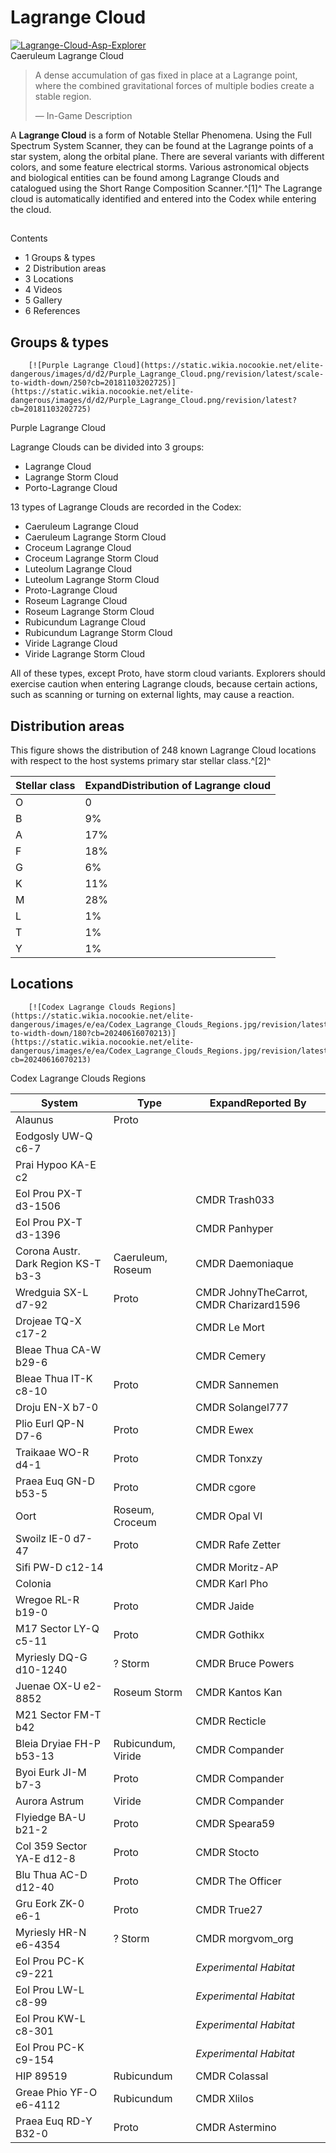 # Lagrange Cloud
[![Lagrange-Cloud-Asp-Explorer](https://static.wikia.nocookie.net/elite-dangerous/images/6/69/Lagrange-Cloud-Asp-Explorer.png/revision/latest/scale-to-width-down/300?cb=20181116114908)](https://static.wikia.nocookie.net/elite-dangerous/images/6/69/Lagrange-Cloud-Asp-Explorer.png/revision/latest?cb=20181116114908) 	 		 			 		 		 		 			
Caeruleum Lagrange Cloud
 		 	 

> 
> 
> A dense accumulation of gas fixed in place at a Lagrange point, where the combined gravitational forces of multiple bodies create a stable region.
> 
> 
> — In-Game Description
> 

A **Lagrange Cloud** is a form of Notable Stellar Phenomena. Using the Full Spectrum System Scanner, they can be found at the Lagrange points of a star system, along the orbital plane. There are several variants with different colors, and some feature electrical storms. Various astronomical objects and biological entities can be found among Lagrange Clouds and catalogued using the Short Range Composition Scanner.^[1]^ The Lagrange cloud is automatically identified and entered into the Codex while entering the cloud.

## 

Contents

- 1 Groups & types
- 2 Distribution areas
- 3 Locations
- 4 Videos
- 5 Gallery
- 6 References

## Groups & types

 	 	[![Purple Lagrange Cloud](https://static.wikia.nocookie.net/elite-dangerous/images/d/d2/Purple_Lagrange_Cloud.png/revision/latest/scale-to-width-down/250?cb=20181103202725)](https://static.wikia.nocookie.net/elite-dangerous/images/d/d2/Purple_Lagrange_Cloud.png/revision/latest?cb=20181103202725) 	 		 			 		 		 		 			
Purple Lagrange Cloud
 		 	 

Lagrange Clouds can be divided into 3 groups:

- Lagrange Cloud
- Lagrange Storm Cloud
- Porto-Lagrange Cloud

13 types of Lagrange Clouds are recorded in the Codex:

- Caeruleum Lagrange Cloud
- Caeruleum Lagrange Storm Cloud
- Croceum Lagrange Cloud
- Croceum Lagrange Storm Cloud
- Luteolum Lagrange Cloud
- Luteolum Lagrange Storm Cloud
- Proto-Lagrange Cloud
- Roseum Lagrange Cloud
- Roseum Lagrange Storm Cloud
- Rubicundum Lagrange Cloud
- Rubicundum Lagrange Storm Cloud
- Viride Lagrange Cloud
- Viride Lagrange Storm Cloud

All of these types, except Proto, have storm cloud variants. Explorers should exercise caution when entering Lagrange clouds, because certain actions, such as scanning or turning on external lights, may cause a reaction.

## Distribution areas

This figure shows the distribution of 248 known Lagrange Cloud locations with respect to the host systems primary star stellar class.^[2]^

| Stellar class | ExpandDistribution of Lagrange cloud |
| --- | --- |
| O | 0 |
| B | 9% |
| A | 17% |
| F | 18% |
| G | 6% |
| K | 11% |
| M | 28% |
| L | 1% |
| T | 1% |
| Y | 1% |

## Locations

 	 	[![Codex Lagrange Clouds Regions](https://static.wikia.nocookie.net/elite-dangerous/images/e/ea/Codex_Lagrange_Clouds_Regions.jpg/revision/latest/scale-to-width-down/180?cb=20240616070213)](https://static.wikia.nocookie.net/elite-dangerous/images/e/ea/Codex_Lagrange_Clouds_Regions.jpg/revision/latest?cb=20240616070213) 	 		 			 		 		 		 			
Codex Lagrange Clouds Regions
 		 	 

| System | Type | ExpandReported By |
| --- | --- | --- |
| Alaunus | Proto |  |
| Eodgosly UW-Q c6-7 |  |  |
| Prai Hypoo KA-E c2 |  |  |
| Eol Prou PX-T d3-1506 |  | CMDR Trash033 |
| Eol Prou PX-T d3-1396 |  | CMDR Panhyper |
| Corona Austr. Dark Region KS-T b3-3 | Caeruleum, Roseum | CMDR Daemoniaque |
| Wredguia SX-L d7-92 | Proto | CMDR JohnyTheCarrot, CMDR Charizard1596 |
| Drojeae TQ-X c17-2 |  | CMDR Le Mort |
| Bleae Thua CA-W b29-6 |  | CMDR Cemery |
| Bleae Thua IT-K c8-10 | Proto | CMDR Sannemen |
| Droju EN-X b7-0 |  | CMDR Solangel777 |
| Plio Eurl QP-N D7-6 | Proto | CMDR Ewex |
| Traikaae WO-R d4-1 | Proto | CMDR Tonxzy |
| Praea Euq GN-D b53-5 | Proto | CMDR cgore |
| Oort | Roseum, Croceum | CMDR Opal VI |
| Swoilz IE-0 d7-47 | Proto | CMDR Rafe Zetter |
| Sifi PW-D c12-14 |  | CMDR Moritz-AP |
| Colonia |  | CMDR Karl Pho |
| Wregoe RL-R b19-0 | Proto | CMDR Jaide |
| M17 Sector LY-Q c5-11 | Proto | CMDR Gothikx |
| Myriesly DQ-G d10-1240 | ? Storm | CMDR Bruce Powers |
| Juenae OX-U e2-8852 | Roseum Storm | CMDR Kantos Kan |
| M21 Sector FM-T b42 |  | CMDR Recticle |
| Bleia Dryiae FH-P b53-13 | Rubicundum, Viride | CMDR Compander |
| Byoi Eurk JI-M b7-3 | Proto | CMDR Compander |
| Aurora Astrum | Viride | CMDR Compander |
| Flyiedge BA-U b21-2 | Proto | CMDR Speara59 |
| Col 359 Sector YA-E d12-8 | Proto | CMDR Stocto |
| Blu Thua AC-D d12-40 | Proto | CMDR The Officer |
| Gru Eork ZK-0 e6-1 | Proto | CMDR True27 |
| Myriesly HR-N e6-4354 | ? Storm | CMDR morgvom\_org |
| Eol Prou PC-K c9-221 |  | *Experimental Habitat* |
| Eol Prou LW-L c8-99 |  | *Experimental Habitat* |
| Eol Prou KW-L c8-301 |  | *Experimental Habitat* |
| Eol Prou PC-K c9-154 |  | *Experimental Habitat* |
| HIP 89519 | Rubicundum | CMDR Colassal |
| Greae Phio YF-O e6-4112 | Rubicundum | CMDR Xlilos |
| Praea Euq RD-Y B32-0 | Proto | CMDR Astermino |